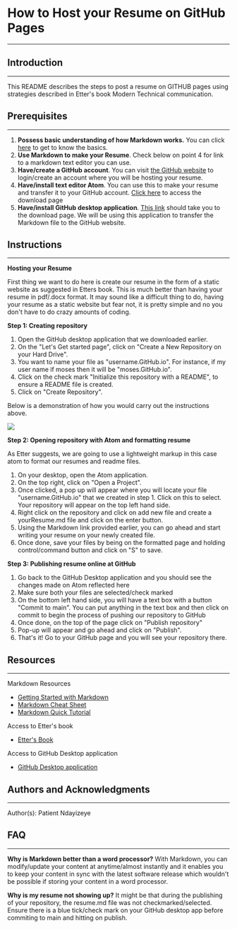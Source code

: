 # How to Host your Resume on GitHub Pages
------------------------------------------
 
## Introduction
------------------------------------------
This README describes the steps to post a resume on GITHUB pages using strategies described in Etter's book Modern Technical communication.

## Prerequisites
-----------------------------------------
1. **Possess basic understanding of how Markdown works.** You can click [here](https://commonmark.org/help/) to get to know the basics. 
2. **Use Markdown to make your Resume**. Check below on point 4 for link to a markdown text editor you can use.
3. **Have/create a GitHub account**. You can visit [the GitHub website](https://github.com) to login/create an account where you will be hosting your resume.
4. **Have/install text editor Atom**. You can use this to make your resume and transfer it to your GitHub account. [Click here](https://atom.io) to access the download page
5. **Have/install GitHub desktop application**. [This link](https://desktop.github.com) should take you to the download page. We will be using this application to transfer the Markdown file to the GitHub website.

## Instructions
---------------------------------------
**Hosting your Resume**

First thing we want to do here is create our resume in the form of a static website as suggested in Etters book. This is much better than having your resume in pdf/.docx format. It may sound like a difficult thing to do, having your resume as a static website but fear not, it is pretty simple and no you don't have to do crazy amounts of coding.

**Step 1: Creating repository**
1) Open the GitHub desktop application that we downloaded earlier.
2) On the "Let's Get started page", click on "Create a New Repository on your Hard Drive".
3) You want to name your file as "username.GitHub.io". For instance, if my user name if moses then it will be "moses.GitHub.io".
4) Click on the check mark "Initialize this repository with a README", to ensure a README file is created. 
5) Click on "Create Repository".

Below is a demonstration of how you would carry out the instructions above.

![](gitHubRepo.gif)

**Step 2: Opening repository with Atom and formatting resume**

As Etter suggests, we are going to use a lightweight markup in this case atom to format our resumes and readme files.
1) On your desktop, open the Atom application.
2) On the top right, click on "Open a Project".
3) Once clicked, a pop up will appear where you will locate your file "username.GitHub.io" that we created in step 1. Click on this to select. Your repository will appear on the top left hand side.
4) Right click on the repository and click on add new file and create a yourResume.md file and click on the enter button.
5) Using the Markdown link provided earlier, you can go ahead and start writing your resume on your newly created file.
6) Once done, save your files by being on the formatted page and holding control/command button and click on "S" to save.

**Step 3: Publishing resume online at GitHub**

1) Go back to the GitHub Desktop application and you should see the changes made on Atom reflected here
2) Make sure both your files are selected/check marked
3) On the bottom left hand side, you will have a text box with a button "Commit to main". You can put anything in the text box and then click on commit to begin the process of pushing our repository to GitHub
4) Once done, on the top of the page click on "Publish repository"
5) Pop-up will appear and go ahead and click on "Publish". 
6) That's it! Go to your GitHub page and you will see your repository there.

## Resources
---------------------------------------
Markdown Resources
- [Getting Started with Markdown](https://www.markdownguide.org/getting-started/)
- [Markdown Cheat Sheet](https://commonmark.org/help/)
- [Markdown Quick Tutorial](https://commonmark.org/help/tutorial/)

Access to Etter's book
- [Etter's Book](https://www.amazon.ca/Modern-Technical-Writing-Introduction-Documentation-ebook/dp/B01A2QL9SS)

Access to GitHub Desktop application
- [GitHub Desktop application](https://desktop.github.com)

## Authors and Acknowledgments
-------------------------------------------
Author(s): Patient Ndayizeye

## FAQ
------------------------------------------
**Why is Markdown better than a word processor?**
With Markdown, you can modify/update your content at anytime/almost instantly and it enables you to keep your content in sync with the latest software release which wouldn't be possible if storing your content in a word processor.

**Why is my resume not showing up?**
It might be that during the publishing of your repository, the resume.md file was not checkmarked/selected. Ensure there is a blue tick/check mark on your GitHub desktop app before commiting to main and hitting on publish.
